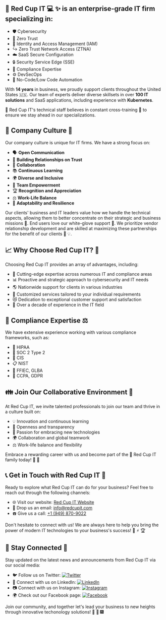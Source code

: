 ## :red_circle: Red Cup IT :computer: :sparkles: is an **enterprise-grade IT firm** specializing in:

- :shield: Cybersecurity
- :closed_lock_with_key: Zero Trust
- :bust_in_silhouette: Identity and Access Management (IAM)
- :arrow_right_hook: Zero Trust Network Access (ZTNA)
- :cloud: SaaS Secure Configuration
- :lock: Security Service Edge (SSE)
- :vertical_traffic_light: Compliance Expertise
- :gear: DevSecOps
- :robot: No-Code/Low Code Automation

With **14 years** in business, we proudly support clients throughout the United States :us:. Our team of experts deliver diverse skillsets in over **100 IT solutions** and SaaS applications, including experience with **Kubernetes**.

:red_circle: Red Cup IT's technical staff believes in constant cross-training :arrows_counterclockwise: to ensure we stay ahead in our specializations. 

## :speech_balloon: Company Culture :sparkling_heart:

Our company culture is unique for IT firms. We have a strong focus on:

- 🗣️ **Open Communication**
- 🤝 **Building Relationships on Trust**
- 🤗 **Collaboration**
- 📚 **Continuous Learning**
- 🌍 **Diverse and Inclusive**
- 💪 **Team Empowerment**
- 🏆 **Recognition and Appreciation**
- ⚖️ **Work-Life Balance**
- 🔄 **Adaptability and Resilience**

Our clients' business and IT leaders value how we handle the technical aspects, allowing them to better concentrate on their strategic and business missions :dart:. End users love our white-glove support :handshake:. We prioritize vendor relationship development and are skilled at maximizing these partnerships for the benefit of our clients :handshake: :bulb:.

## :chart_with_upwards_trend: Why Choose Red Cup IT? :checkered_flag:

Choosing Red Cup IT provides an array of advantages, including:

- :rocket: Cutting-edge expertise across numerous IT and compliance areas
- :bar_chart: Proactive and strategic approach to cybersecurity and IT needs
- :earth_americas: Nationwide support for clients in various industries
- :memo: Customized services tailored to your individual requirements
- :heart_eyes_cat: Dedication to exceptional customer support and satisfaction
- :100: Over a decade of experience in the IT field

## :page_with_curl: Compliance Expertise :balance_scale:

We have extensive experience working with various compliance frameworks, such as:

- :hospital: HIPAA
- :closed_book: SOC 2 Type 2
- :triangular_ruler: CIS
- :clipboard: NIST
- :bank: FFIEC, GLBA
- :busts_in_silhouette: CCPA, GDPR

## :family: Join Our Collaborative Environment :handshake:

At Red Cup IT, we invite talented professionals to join our team and thrive in a culture built on:

- :bulb: Innovation and continuous learning
- :mega: Openness and transparency
- :test_tube: Passion for embracing new technologies
- :earth_africa: Collaboration and global teamwork
- :balance_scale: Work-life balance and flexibility

Embrace a rewarding career with us and become part of the :red_circle: Red Cup IT family today! :partying_face: :tada:

## :telephone_receiver: Get in Touch with Red Cup IT :email:

Ready to explore what Red Cup IT can do for your business? Feel free to reach out through the following channels:

- :globe_with_meridians: Visit our website: [Red Cup IT Website](https://www.redcupit.com)
- :email: Drop us an email: info@redcupit.com
- :phone: Give us a call: [+1 (949) 870-9022](tel:+19498709022)

Don't hesitate to connect with us! We are always here to help you bring the power of modern IT technologies to your business's success! :muscle: :zap: :trophy:

## :pushpin: Stay Connected :incoming_envelope:

Stay updated on the latest news and announcements from Red Cup IT via our social media:

- :bird: Follow us on Twitter: [![Twitter](https://img.shields.io/badge/Twitter-1DA1F2?style=for-the-badge&logo=twitter&logoColor=white)](https://twitter.com/RedCupIT)
- :office: Connect with us on LinkedIn: [![LinkedIn](https://img.shields.io/badge/LinkedIn-2867B2?style=for-the-badge&logo=linkedin&logoColor=white)](https://www.linkedin.com/company/red-cup-it)
- :camera: Connect with us on Instagram: [![Instagram](https://img.shields.io/badge/Instagram-E4405F?style=for-the-badge&logo=instagram&logoColor=white)](https://www.instagram.com/RedCupIT)
- :earth_africa: Check out our Facebook page: [![Facebook](https://img.shields.io/badge/Facebook-1877F2?style=for-the-badge&logo=facebook&logoColor=white)](https://www.facebook.com/RedCupIT)

Join our community, and together let's lead your business to new heights through innovative techonology solutions! :climbing: :mount_fuji: :fireworks:
